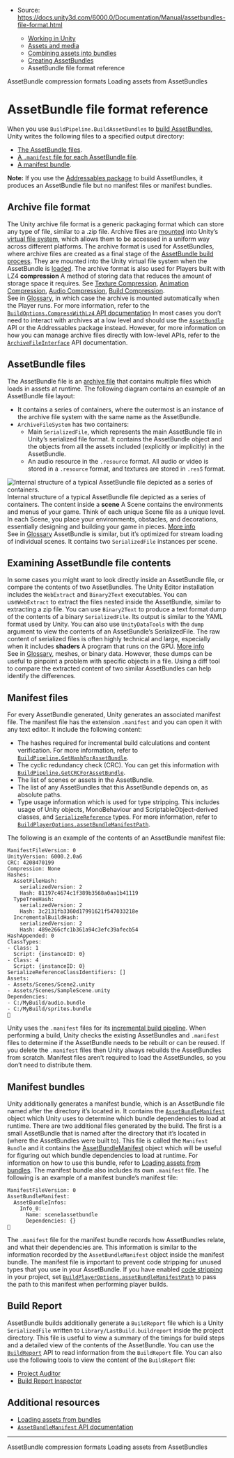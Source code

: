 * Source: https://docs.unity3d.com/6000.0/Documentation/Manual/assetbundles-file-format.html

  * [Working in Unity](https://docs.unity3d.com/6000.0/Documentation/Manual/working-in-unity.html)
  * [Assets and media](https://docs.unity3d.com/6000.0/Documentation/Manual/assets-and-media.html)
  * [Combining assets into bundles](https://docs.unity3d.com/6000.0/Documentation/Manual/assetbundles-section.html)
  * [Creating AssetBundles](https://docs.unity3d.com/6000.0/Documentation/Manual/assetbundles-creating.html)
  * AssetBundle file format reference


[](https://docs.unity3d.com/6000.0/Documentation/Manual/assetbundles-compression-format.html)
AssetBundle compression formats
[](https://docs.unity3d.com/6000.0/Documentation/Manual/AssetBundles-Native.html)
Loading assets from AssetBundles
# AssetBundle file format reference
When you use `BuildPipeline.BuildAssetBundles` to [build AssetBundles](https://docs.unity3d.com/6000.0/Documentation/Manual/AssetBundles-Building.html), Unity writes the following files to a specified output directory:
  * [The AssetBundle files](https://docs.unity3d.com/6000.0/Documentation/Manual/assetbundles-file-format.html#assetbundle-files).
  * [A `.manifest` file for each AssetBundle file](https://docs.unity3d.com/6000.0/Documentation/Manual/assetbundles-file-format.html#manifest-files).
  * [A manifest bundle](https://docs.unity3d.com/6000.0/Documentation/Manual/assetbundles-file-format.html#manifest-bundles).


**Note:** If you use the [Addressables package](http://docs.unity3d.com/Packages/com.unity.addressables@latest) to build AssetBundles, it produces an AssetBundle file but no manifest files or manifest bundles.
## Archive file format
The Unity archive file format is a generic packaging format which can store any type of file, similar to a .zip file. Archive files are [mounted](https://en.wikipedia.org/wiki/Mount_\(computing\)) into Unity’s [virtual file system](https://en.wikipedia.org/wiki/Virtual_file_system), which allows them to be accessed in a uniform way across different platforms.
The archive format is used for AssetBundles, where archive files are created as a final stage of the [AssetBundle build process](https://docs.unity3d.com/6000.0/Documentation/Manual/AssetBundles-Building.html). They are mounted into the Unity virtual file system when the AssetBundle is [loaded](https://docs.unity3d.com/6000.0/Documentation/Manual/AssetBundles-Native.html).
The archive format is also used for Players built with LZ4 **compression** A method of storing data that reduces the amount of storage space it requires. See [Texture Compression](https://docs.unity3d.com/6000.0/Documentation/Manual/class-TextureImporterOverride), [Animation Compression](https://docs.unity3d.com/6000.0/Documentation/Manual/class-AnimationClip.html#AssetProperties), [Audio Compression](https://docs.unity3d.com/6000.0/Documentation/Manual/class-AudioClip.html), [Build Compression](https://docs.unity3d.com/6000.0/Documentation/Manual/ReducingFilesize.html).  
See in [Glossary](https://docs.unity3d.com/6000.0/Documentation/Manual/Glossary.html#compression), in which case the archive is mounted automatically when the Player runs. For more information, refer to the [`BuildOptions.CompressWithLz4` API documentation](https://docs.unity3d.com/6000.0/Documentation/ScriptReference/BuildOptions.CompressWithLz4.html)
In most cases you don’t need to interact with archives at a low level and should use the [`AssetBundle`](https://docs.unity3d.com/6000.0/Documentation/ScriptReference/AssetBundle.html) API or the Addressables package instead. However, for more information on how you can manage archive files directly with low-level APIs, refer to the [`ArchiveFileInterface`](https://docs.unity3d.com/6000.0/Documentation/ScriptReference/Unity.IO.Archive.ArchiveFileInterface.html) API documentation.
## AssetBundle files
The AssetBundle file is an [archive file](https://docs.unity3d.com/6000.0/Documentation/Manual/assetbundles-file-format.html#archive-format) that contains multiple files which loads in assets at runtime. The following diagram contains an example of an AssetBundle file layout:
  * It contains a series of containers, where the outermost is an instance of the archive file system with the same name as the AssetBundle.
  * `ArchiveFileSystem` has two containers: 
    * Main `SerializedFile`, which represents the main AssetBundle file in Unity’s serialized file format. It contains the AssetBundle object and the objects from all the assets included (explicitly or implicitly) in the AssetBundle.
    * An audio resource in the `.resource` format. All audio or video is stored in a `.resource` format, and textures are stored in `.resS` format.

![Internal structure of a typical AssetBundle file depicted as a series of containers. ](https://docs.unity3d.com/6000.0/Documentation/uploads/Main/AssetBundles-Building-0.png) Internal structure of a typical AssetBundle file depicted as a series of containers. 
The content inside a **scene** A Scene contains the environments and menus of your game. Think of each unique Scene file as a unique level. In each Scene, you place your environments, obstacles, and decorations, essentially designing and building your game in pieces. [More info](https://docs.unity3d.com/6000.0/Documentation/Manual/CreatingScenes.html)  
See in [Glossary](https://docs.unity3d.com/6000.0/Documentation/Manual/Glossary.html#Scene) AssetBundle is similar, but it’s optimized for stream loading of individual scenes. It contains two `SerializedFile` instances per scene.
## Examining AssetBundle file contents
In some cases you might want to look directly inside an AssetBundle file, or compare the contents of two AssetBundles. 
The Unity Editor installation includes the `WebExtract` and `Binary2Text` executables. You can use`WebExtract` to extract the files nested inside the AssetBundle, similar to extracting a zip file. You can use `Binary2Text` to produce a text format dump of the contents of a binary `SerializedFile`. Its output is similar to the YAML format used by Unity.
You can also use `UnityDataTools` with the `dump` argument to view the contents of an AssetBundle’s SerializedFile.
The raw content of serialized files is often highly technical and large, especially when it includes **shaders** A program that runs on the GPU. [More info](https://docs.unity3d.com/6000.0/Documentation/Manual/Shaders.html)  
See in [Glossary](https://docs.unity3d.com/6000.0/Documentation/Manual/Glossary.html#Shader), meshes, or binary data. However, these dumps can be useful to pinpoint a problem with specific objects in a file. Using a diff tool to compare the extracted content of two similar AssetBundles can help identify the differences.
## Manifest files
For every AssetBundle generated, Unity generates an associated manifest file. The manifest file has the extension `.manifest` and you can open it with any text editor. 
It include the following content:
  * The hashes required for incremental build calculations and content verification. For more information, refer to [`BuildPipeline.GetHashForAssetBundle`](https://docs.unity3d.com/6000.0/Documentation/ScriptReference/BuildPipeline.GetHashForAssetBundle.html).
  * The cyclic redundancy check (CRC). You can get this information with [`BuildPipeline.GetCRCForAssetBundle`](https://docs.unity3d.com/6000.0/Documentation/ScriptReference/BuildPipeline.GetCRCForAssetBundle.html).
  * The list of scenes or assets in the AssetBundle.
  * The list of any AssetBundles that this AssetBundle depends on, as absolute paths.
  * Type usage information which is used for type stripping. This includes usage of Unity objects, MonoBehaviour and ScriptableObject-derived classes, and [`SerializeReference`](https://docs.unity3d.com/6000.0/Documentation/ScriptReference/SerializeReference.html) types. For more information, refer to [`BuildPlayerOptions.assetBundleManifestPath`](https://docs.unity3d.com/6000.0/Documentation/ScriptReference/BuildPlayerOptions-assetBundleManifestPath.html).


The following is an example of the contents of an AssetBundle manifest file:
```
ManifestFileVersion: 0
UnityVersion: 6000.2.0a6
CRC: 4208470199
Compression: None
Hashes:
  AssetFileHash:
    serializedVersion: 2
    Hash: 81197c4674c1f389b3568a0aa1b41119
  TypeTreeHash:
    serializedVersion: 2
    Hash: 3c2131fb3360d17991621f547033218e
  IncrementalBuildHash:
    serializedVersion: 2
    Hash: 489e266cfc1b361a94c3efc39afecb54
HashAppended: 0
ClassTypes:
- Class: 1
  Script: {instanceID: 0}
- Class: 4
  Script: {instanceID: 0}
SerializeReferenceClassIdentifiers: []
Assets:
- Assets/Scenes/Scene2.unity
- Assets/Scenes/SampleScene.unity
Dependencies:
- C:/MyBuild/audio.bundle
- C:/MyBuild/sprites.bundle

```

Unity uses the `.manifest` files for its [incremental build pipeline](https://docs.unity3d.com/6000.0/Documentation/Manual/incremental-build-pipeline.html). When performing a build, Unity checks the existing AssetBundles and `.manifest` files to determine if the AssetBundle needs to be rebuilt or can be reused. If you delete the `.manifest` files then Unity always rebuilds the AssetBundles from scratch.
Manifest files aren’t required to load the AssetBundles, so you don’t need to distribute them.
## Manifest bundles
Unity additionally generates a manifest bundle, which is an AssetBundle file named after the directory it’s located in. It contains the [`AssetBundleManifest`](https://docs.unity3d.com/6000.0/Documentation/ScriptReference/AssetBundleManifest.html) object which Unity uses to determine which bundle dependencies to load at runtime. 
There are two additional files generated by the build.
The first is a small AssetBundle that is named after the directory that it’s located in (where the AssetBundles were built to). This file is called the `Manifest Bundle` and it contains the [AssetBundleManifest](https://docs.unity3d.com/6000.0/Documentation/ScriptReference/AssetBundleManifest.html) object which will be useful for figuring out which bundle dependencies to load at runtime. For information on how to use this bundle, refer to [Loading assets from bundles](https://docs.unity3d.com/6000.0/Documentation/Manual/AssetBundles-Native.html).
The manifest bundle also includes its own `.manifest` file. The following is an example of a manifest bundle’s manifest file:
```
ManifestFileVersion: 0
AssetBundleManifest:
  AssetBundleInfos:
    Info_0:
      Name: scene1assetbundle
      Dependencies: {}

```

The `.manifest` file for the manifest bundle records how AssetBundles relate, and what their dependencies are. This information is similar to the information recorded by the `AssetBundleManifest` object inside the manifest bundle. 
The manifest file is important to prevent code stripping for unused types that you use in your AssetBundle. If you have enabled [code stripping](https://docs.unity3d.com/6000.0/Documentation/Manual/managed-code-stripping.html) in your project, set [`BuildPlayerOptions.assetBundleManifestPath`](https://docs.unity3d.com/6000.0/Documentation/ScriptReference/BuildPlayerOptions-assetBundleManifestPath.html) to pass the path to this manifest when performing player builds.
## Build Report
AssetBundle builds additionally generate a `BuildReport` file which is a Unity `SerializedFile` written to `Library/LastBuild.buildreport` inside the project directory. This file is useful to view a summary of the timings for build steps and a detailed view of the contents of the AssetBundle. You can use the [`BuildReport`](https://docs.unity3d.com/6000.0/Documentation/ScriptReference/Build.Reporting.BuildReport.html) API to read information from the `BuildReport` file.
You can also use the following tools to view the content of the `BuildReport` file:
  * [Project Auditor](https://docs.unity3d.com/Packages/com.unity.project-auditor@latest)
  * [Build Report Inspector](https://docs.unity3d.com/Packages/com.unity.build-report-inspector@latest)


## Additional resources
  * [Loading assets from bundles](https://docs.unity3d.com/6000.0/Documentation/Manual/AssetBundles-Native.html)
  * [`AssetBundleManifest` API documentation](https://docs.unity3d.com/6000.0/Documentation/ScriptReference/AssetBundleManifest.html)


* * *
[](https://docs.unity3d.com/6000.0/Documentation/Manual/assetbundles-compression-format.html)
AssetBundle compression formats
[](https://docs.unity3d.com/6000.0/Documentation/Manual/AssetBundles-Native.html)
Loading assets from AssetBundles
